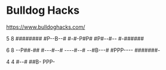 # Bulldog Hacks
https://www.bulldoghacks.com/

5 8
########
#P--B--#
#-#-P#P#
#P#--#--
#-######

6 8
--P##-##
#---#--#
----#--#
--#B---#
#PPP----
#######-

4 4
#--#
##B-
PPP-
####